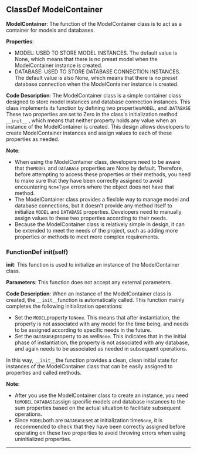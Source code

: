## ClassDef ModelContainer
**ModelContainer**: The function of the ModelContainer class is to act as a container for models and databases. 

**Properties**:
- MODEL: USED TO STORE MODEL INSTANCES. The default value is None, which means that there is no preset model when the ModelContainer instance is created.
- DATABASE: USED TO STORE DATABASE CONNECTION INSTANCES. The default value is also None, which means that there is no preset database connection when the ModelContainer instance is created.

**Code Description**:
The ModelContainer class is a simple container class designed to store model instances and database connection instances. This class implements its function by defining two properties`MODEL`,  and  .`DATABASE` These two properties are set to Zero in the class's initialization method `__init__` , which means that neither property holds any value when an instance of the ModelContainer is created. This design allows developers to create ModelContainer instances and assign values to each of these properties as needed. 

**Note**:
- When using the ModelContainer class, developers need to be aware that the`MODEL` and `DATABASE` properties are None by default. Therefore, before attempting to access these properties or their methods, you need to make sure that they have been correctly assigned to avoid encountering `NoneType` errors where the object does not have that method. 
- The ModelContainer class provides a flexible way to manage model and database connections, but it doesn't provide any method itself to initialize `MODEL` and `DATABASE` properties. Developers need to manually assign values to these two properties according to their needs. 
- Because the ModelContainer class is relatively simple in design, it can be extended to meet the needs of the project, such as adding more properties or methods to meet more complex requirements.
### FunctionDef __init__(self)
**__init__**: This function is used to initialize an instance of the ModelContainer class. 

**Parameters**: This function does not accept any external parameters. 

**Code Description**: When an instance of the ModelContainer class is created, the `__init__`function is automatically called. This function mainly completes the following initialization operations:
- Set the `MODEL`property to`None`. This means that after instantiation, the property is not associated with any model for the time being, and needs to be assigned according to specific needs in the future. 
- Set the `DATABASE`property to as well`None`. This indicates that in the initial phase of instantiation, the property is not associated with any database, and again needs to be associated as needed in subsequent operations. 

In this way, `__init__`the function provides a clean, clean initial state for instances of the ModelContainer class that can be easily assigned to properties and called methods. 

**Note**: 
- After you use the ModelContainer class to create an instance, you need to`MODEL` `DATABASE`assign specific models and database instances to the sum properties based on the actual situation to facilitate subsequent operations. 
- Since `MODEL`both are `DATABASE`set at initialization time`None`, it is recommended to check that they have been correctly assigned before operating on these two properties to avoid throwing errors when using uninitialized properties. 
***
